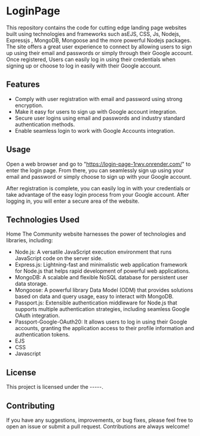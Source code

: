 # LoginPage


This repository contains the code for cutting edge landing page websites built using technologies and frameworks such asEJS, CSS, Js, Nodejs, Expressjs , MongoDB, Mongoose and the more powerful Nodejs packages. The site offers a great user experience to connect by allowing users to sign up using their email and passwords or simply through their Google account.
Once registered, Users can easily log in using their credentials when signing up or choose to log in easily with their Google account.



## Features

- Comply with user registration with email and password using strong encryption.
- Make it easy for users to sign up with Google account integration.
- Secure user logins using email and passwords and industry standard authentication methods.
- Enable seamless login to work with Google Accounts integration.

  

## Usage

Open a web browser and go to "https://login-page-1rwv.onrender.com/" to enter the login page.
From there, you can seamlessly sign up using your email and password or simply choose to sign up with your Google account.

After registration is complete, you can easily log in with your credentials or take advantage of the easy login process from your Google account. After logging in, you will enter a secure area of ​​the website.


## Technologies Used

Home The Community website harnesses the power of technologies and libraries, including:

- Node.js: A versatile JavaScript execution environment that runs JavaScript code on the server side.
- Express.js: Lightning-fast and minimalistic web application framework for Node.js that helps rapid development of powerful web applications.
- MongoDB: A scalable and flexible NoSQL database for persistent user data storage.
- Mongoose: A powerful library Data Model (ODM) that provides solutions based on data and query usage, easy to interact with MongoDB.
- Passport.js: Extensible authentication middleware for Node.js that supports multiple authentication strategies, including seamless Google OAuth integration.
- Passport-Google-OAuth20: It allows users to log in using their Google accounts, granting the application access to their profile information and authentication tokens. 
- EJS
- CSS
- Javascript


## License

This project is licensed under the -----.


## Contributing

If you have any suggestions, improvements, or bug fixes, please feel free to open an issue or submit a pull request. Contributions are always welcome!
